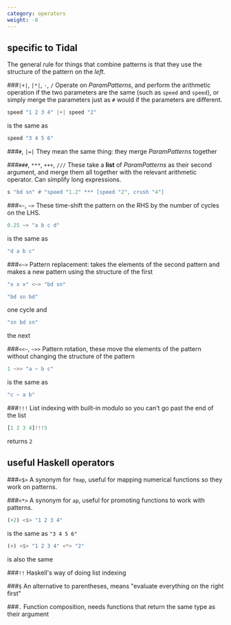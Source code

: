 ```yaml
---
category: operators
weight: -8
---
```


## specific to Tidal

The general rule for things that combine patterns is that they use the structure of the pattern on the *left*.

###`|+|`, `|*|`, `-`, `/` 
Operate on *ParamPatterns*, and perform the arithmetic operation if the two parameters are the same (such as `speed` and `speed`), or simply merge the parameters just as `#` would if the parameters are different.
~~~haskell
speed "1 2 3 4" |+| speed "2" 
~~~
is the same as
~~~haskell
speed "3 4 5 6"
~~~  

###`#`, `|=|`
They mean the same thing: they merge *ParamPatterns* together

###`###`, `***`, `+++`, `///`
These take a **list** of *ParamPatterns* as their second argument, and merge them all together with the relevant arithmetic operator.  Can simplify long expressions.
~~~haskell
s "bd sn" # "speed "1.2" *** [speed "2", crush "4"]
~~~

###`<~`, `~>`
These time-shift the pattern on the RHS by the number of cycles on the LHS.
~~~haskell
0.25 ~> "a b c d"
~~~
is the same as
~~~haskell
"d a b c"
~~~

###`<~>`
Pattern replacement: takes the elements of the second pattern and makes a new pattern using the structure of the first
~~~haskell
"x x x" <~> "bd sn"
~~~
~~~haskell
"bd sn bd"
~~~
one cycle and
~~~haskell
"sn bd sn"
~~~
the next

###`<<~`, `~>>`
Pattern rotation, these move the elements of the pattern without changing the structure of the pattern
~~~haskell
1 ~>> "a ~ b c"
~~~
is the same as
~~~haskell
"c ~ a b"
~~~

###`!!!`
List indexing with built-in modulo so you can't go past the end of the list
~~~haskell
[1 2 3 4]!!!5
~~~
returns `2`

## useful Haskell operators

###`<$>`
A synonym for `fmap`, useful for mapping numerical functions so they work on patterns.

###`<*>`
A synonym for `ap`, useful for promoting functions to work with patterns.
~~~haskell
(+2) <$> "1 2 3 4"
~~~
is the same as `"3 4 5 6"`
~~~haskell
(+) <$> "1 2 3 4" <*> "2"
~~~
is also the same

###`!!`
Haskell's way of doing list indexing

###`$`
An alternative to parentheses, means "evaluate everything on the right first"

###`.`
Function composition, needs functions that return the same type as their argument
